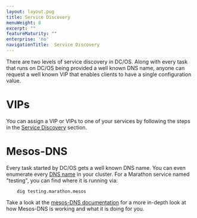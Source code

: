 ```yaml
---
layout: layout.pug
title: Service Discovery
menuWeight: 8
excerpt: ""
featureMaturity: ""
enterprise: 'no'
navigationTitle:  Service Discovery
---
```


<!-- This source repo for this topic is https://github.com/dcos/dcos-docs -->


<!-- This source repo for this topic is https://github.com/dcos/dcos-docs -->


<!-- This source repo for this topic is https://github.com/dcos/dcos-docs -->


<!-- This source repo for this topic is https://github.com/dcos/dcos-docs -->


<!-- This source repo for this topic is https://github.com/dcos/dcos-docs -->


<!-- This source repo for this topic is https://github.com/dcos/dcos-docs -->


There are two levels of service discovery in DC/OS. Along with every task that runs on DC/OS being provided a well known DNS name, anyone can request a well known VIP that enables clients to have a single configuration value.

# VIPs

You can assign a VIP or VIPs to one of your services by following the steps in the [Service Discovery][1] section.

# Mesos-DNS

Every task started by DC/OS gets a well known DNS name. You can even enumerate every [DNS name][5] in your cluster. For a Marathon service named "testing", you can find where it is running via:

        dig testing.marathon.mesos

Take a look at the [mesos-DNS documentation][4] for a more in-depth look at how Mesos-DNS is working and what it is doing for you.

[1]: /1.9/networking/
[4]: /1.9/networking/mesos-dns/
[5]: /1.9/networking/mesos-dns/service-naming/
